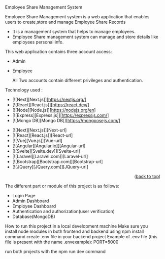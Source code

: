 Employee Share Management System

Employee Share Management system is a web application that enables users to create,store and manage Employee Share Records

- It is a management system that helps to manage employees.
- Employee Share management system can manage and store details like employees personal info.

This web application contains three account access:

- Admin
- Employee
  
  All Two accounts contain different privileges and authentication.

Technology used :

- [![Next][Next.js]][https://nextjs.org/]
- [![React][React.js]][https://react.dev/]
- [![Node][Node.js]][https://nodejs.org/en]
- [![Express][Express.js]][https://expressjs.com/]
- [![Mongo DB][Mongo DB]][https://mongoosejs.com/]

  
* [![Next][Next.js]][Next-url]
* [![React][React.js]][React-url]
* [![Vue][Vue.js]][Vue-url]
* [![Angular][Angular.io]][Angular-url]
* [![Svelte][Svelte.dev]][Svelte-url]
* [![Laravel][Laravel.com]][Laravel-url]
* [![Bootstrap][Bootstrap.com]][Bootstrap-url]
* [![JQuery][JQuery.com]][JQuery-url]

<p align="right">(<a href="#readme-top">back to top</a>)</p>

The different part or module of this project is as follows:

- Login Page
- Admin Dashboard
- Employee Dashboard
- Authentication and authorization(user verification)
- Database(MongoDB)

How to run this project in a local development machine
Make sure you install node modules in both frontend and backend using npm install command
create .env file in your backend project Example of .env file (this file is present with the name .envexample):
PORT=5000

run both projects with the npm run dev command

